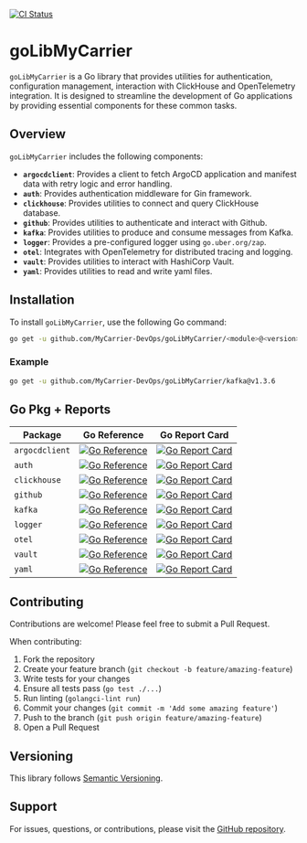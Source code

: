[![CI Status](https://github.com/MyCarrier-DevOps/goLibMyCarrier/actions/workflows/ci.yml/badge.svg?branch=main)](https://github.com/MyCarrier-DevOps/goLibMyCarrier/actions/workflows/ci.yml)
# goLibMyCarrier

`goLibMyCarrier` is a Go library that provides utilities for authentication, configuration management, interaction with ClickHouse and OpenTelemetry integration. It is designed to streamline the development of Go applications by providing essential components for these common tasks.

## Overview

`goLibMyCarrier` includes the following components:

-   **`argocdclient`**: Provides a client to fetch ArgoCD application and manifest data with retry logic and error handling.
-   **`auth`**: Provides authentication middleware for Gin framework.
-   **`clickhouse`**: Provides utilities to connect and query ClickHouse database.
-   **`github`**: Provides utilities to authenticate and interact with Github.
-   **`kafka`**: Provides utilities to produce and consume messages from Kafka.
-   **`logger`**: Provides a pre-configured logger using `go.uber.org/zap`.
-   **`otel`**: Integrates with OpenTelemetry for distributed tracing and logging.
-   **`vault`**: Provides utilities to interact with HashiCorp Vault.
-   **`yaml`**: Provides utilities to read and write yaml files.

## Installation

To install `goLibMyCarrier`, use the following Go command:

```bash
go get -u github.com/MyCarrier-DevOps/goLibMyCarrier/<module>@<version>
```

### Example

```bash
go get -u github.com/MyCarrier-DevOps/goLibMyCarrier/kafka@v1.3.6
```

## Go Pkg + Reports

| Package | Go Reference | Go Report Card |
|---------|--------------|----------------|
| `argocdclient` | [![Go Reference](https://pkg.go.dev/badge/github.com/MyCarrier-DevOps/goLibMyCarrier/argocdclient.svg)](https://pkg.go.dev/github.com/MyCarrier-DevOps/goLibMyCarrier/argocdclient) | [![Go Report Card](https://goreportcard.com/badge/github.com/MyCarrier-DevOps/goLibMyCarrier/argocdclient)](https://goreportcard.com/report/github.com/MyCarrier-DevOps/goLibMyCarrier/argocdclient) |
| `auth` | [![Go Reference](https://pkg.go.dev/badge/github.com/MyCarrier-DevOps/goLibMyCarrier/auth.svg)](https://pkg.go.dev/github.com/MyCarrier-DevOps/goLibMyCarrier/auth) | [![Go Report Card](https://goreportcard.com/badge/github.com/MyCarrier-DevOps/goLibMyCarrier/auth)](https://goreportcard.com/report/github.com/MyCarrier-DevOps/goLibMyCarrier/auth) |
| `clickhouse` | [![Go Reference](https://pkg.go.dev/badge/github.com/MyCarrier-DevOps/goLibMyCarrier/clickhouse.svg)](https://pkg.go.dev/github.com/MyCarrier-DevOps/goLibMyCarrier/clickhouse) | [![Go Report Card](https://goreportcard.com/badge/github.com/MyCarrier-DevOps/goLibMyCarrier/clickhouse)](https://goreportcard.com/report/github.com/MyCarrier-DevOps/goLibMyCarrier/clickhouse) |
| `github` | [![Go Reference](https://pkg.go.dev/badge/github.com/MyCarrier-DevOps/goLibMyCarrier/github.svg)](https://pkg.go.dev/github.com/MyCarrier-DevOps/goLibMyCarrier/github) | [![Go Report Card](https://goreportcard.com/badge/github.com/MyCarrier-DevOps/goLibMyCarrier/github)](https://goreportcard.com/report/github.com/MyCarrier-DevOps/goLibMyCarrier/github) |
| `kafka` | [![Go Reference](https://pkg.go.dev/badge/github.com/MyCarrier-DevOps/goLibMyCarrier/kafka.svg)](https://pkg.go.dev/github.com/MyCarrier-DevOps/goLibMyCarrier/kafka) | [![Go Report Card](https://goreportcard.com/badge/github.com/MyCarrier-DevOps/goLibMyCarrier/kafka)](https://goreportcard.com/report/github.com/MyCarrier-DevOps/goLibMyCarrier/kafka) |
| `logger` | [![Go Reference](https://pkg.go.dev/badge/github.com/MyCarrier-DevOps/goLibMyCarrier/logger.svg)](https://pkg.go.dev/github.com/MyCarrier-DevOps/goLibMyCarrier/logger) | [![Go Report Card](https://goreportcard.com/badge/github.com/MyCarrier-DevOps/goLibMyCarrier/logger)](https://goreportcard.com/report/github.com/MyCarrier-DevOps/goLibMyCarrier/logger) |
| `otel` | [![Go Reference](https://pkg.go.dev/badge/github.com/MyCarrier-DevOps/goLibMyCarrier/otel.svg)](https://pkg.go.dev/github.com/MyCarrier-DevOps/goLibMyCarrier/otel) | [![Go Report Card](https://goreportcard.com/badge/github.com/MyCarrier-DevOps/goLibMyCarrier/otel)](https://goreportcard.com/report/github.com/MyCarrier-DevOps/goLibMyCarrier/otel) |
| `vault` | [![Go Reference](https://pkg.go.dev/badge/github.com/MyCarrier-DevOps/goLibMyCarrier/vault.svg)](https://pkg.go.dev/github.com/MyCarrier-DevOps/goLibMyCarrier/vault) | [![Go Report Card](https://goreportcard.com/badge/github.com/MyCarrier-DevOps/goLibMyCarrier/vault)](https://goreportcard.com/report/github.com/MyCarrier-DevOps/goLibMyCarrier/vault) |
| `yaml` | [![Go Reference](https://pkg.go.dev/badge/github.com/MyCarrier-DevOps/goLibMyCarrier/yaml.svg)](https://pkg.go.dev/github.com/MyCarrier-DevOps/goLibMyCarrier/yaml) | [![Go Report Card](https://goreportcard.com/badge/github.com/MyCarrier-DevOps/goLibMyCarrier/yaml)](https://goreportcard.com/report/github.com/MyCarrier-DevOps/goLibMyCarrier/yaml) |

## Contributing

Contributions are welcome! Please feel free to submit a Pull Request.

When contributing:
1. Fork the repository
2. Create your feature branch (`git checkout -b feature/amazing-feature`)
3. Write tests for your changes
4. Ensure all tests pass (`go test ./...`)
5. Run linting (`golangci-lint run`)
6. Commit your changes (`git commit -m 'Add some amazing feature'`)
7. Push to the branch (`git push origin feature/amazing-feature`)
8. Open a Pull Request

## Versioning

This library follows [Semantic Versioning](https://semver.org/).

## Support

For issues, questions, or contributions, please visit the [GitHub repository](https://github.com/MyCarrier-DevOps/go-client-langfuse).